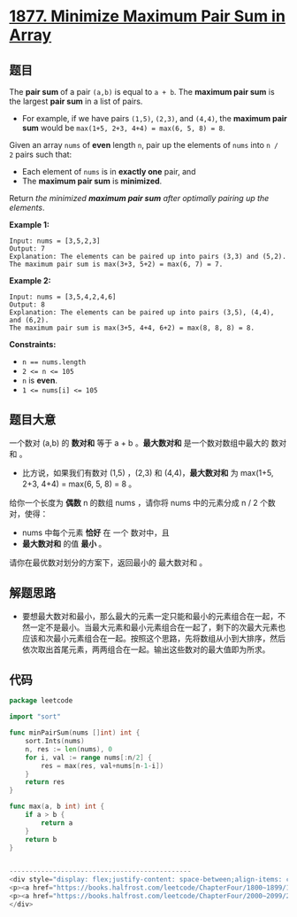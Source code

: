 # [1877. Minimize Maximum Pair Sum in Array](https://leetcode.com/problems/minimize-maximum-pair-sum-in-array/)


## 题目

The **pair sum** of a pair `(a,b)` is equal to `a + b`. The **maximum pair sum** is the largest **pair sum** in a list of pairs.

- For example, if we have pairs `(1,5)`, `(2,3)`, and `(4,4)`, the **maximum pair sum** would be `max(1+5, 2+3, 4+4) = max(6, 5, 8) = 8`.

Given an array `nums` of **even** length `n`, pair up the elements of `nums` into `n / 2` pairs such that:

- Each element of `nums` is in **exactly one** pair, and
- The **maximum pair sum** is **minimized**.

Return *the minimized **maximum pair sum** after optimally pairing up the elements*.

**Example 1:**

```
Input: nums = [3,5,2,3]
Output: 7
Explanation: The elements can be paired up into pairs (3,3) and (5,2).
The maximum pair sum is max(3+3, 5+2) = max(6, 7) = 7.
```

**Example 2:**

```
Input: nums = [3,5,4,2,4,6]
Output: 8
Explanation: The elements can be paired up into pairs (3,5), (4,4), and (6,2).
The maximum pair sum is max(3+5, 4+4, 6+2) = max(8, 8, 8) = 8.
```

**Constraints:**

- `n == nums.length`
- `2 <= n <= 105`
- `n` is **even**.
- `1 <= nums[i] <= 105`

## 题目大意

一个数对 (a,b) 的 **数对和** 等于 a + b 。**最大数对和** 是一个数对数组中最大的 数对和 。

- 比方说，如果我们有数对 (1,5) ，(2,3) 和 (4,4)，**最大数对和** 为 max(1+5, 2+3, 4+4) = max(6, 5, 8) = 8 。

给你一个长度为 **偶数** n 的数组 nums ，请你将 nums 中的元素分成 n / 2 个数对，使得：

- nums 中每个元素 **恰好** 在 一个 数对中，且
- **最大数对和** 的值 **最小** 。

请你在最优数对划分的方案下，返回最小的 最大数对和 。

## 解题思路

- 要想最大数对和最小，那么最大的元素一定只能和最小的元素组合在一起，不然一定不是最小。当最大元素和最小元素组合在一起了，剩下的次最大元素也应该和次最小元素组合在一起。按照这个思路，先将数组从小到大排序，然后依次取出首尾元素，两两组合在一起。输出这些数对的最大值即为所求。

## 代码

```go
package leetcode

import "sort"

func minPairSum(nums []int) int {
	sort.Ints(nums)
	n, res := len(nums), 0
	for i, val := range nums[:n/2] {
		res = max(res, val+nums[n-1-i])
	}
	return res
}

func max(a, b int) int {
	if a > b {
		return a
	}
	return b
}


----------------------------------------------
<div style="display: flex;justify-content: space-between;align-items: center;">
<p><a href="https://books.halfrost.com/leetcode/ChapterFour/1800~1899/1846.Maximum-Element-After-Decreasing-and-Rearranging/">⬅️上一页</a></p>
<p><a href="https://books.halfrost.com/leetcode/ChapterFour/2000~2099/2022.Convert-1D-Array-Into-2D-Array/">下一页➡️</a></p>
</div>
